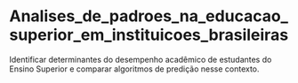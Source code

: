 # Analises_de_padroes_na_educacao_superior_em_instituicoes_brasileiras
Identificar determinantes do desempenho acadêmico de estudantes do Ensino Superior e comparar algoritmos de predição nesse contexto.
